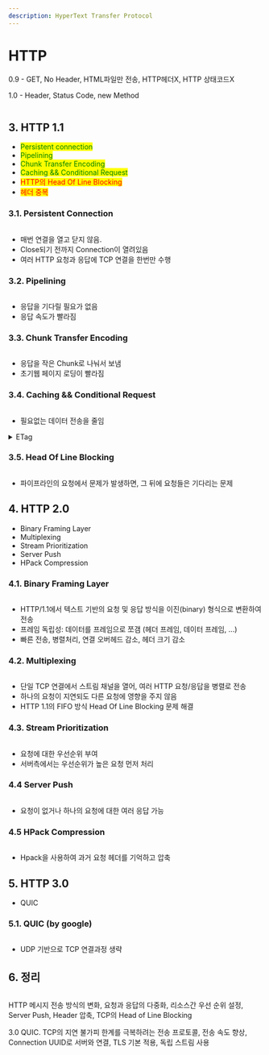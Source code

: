 ```yaml
---
description: HyperText Transfer Protocol
---
```


# HTTP

0.9 - GET, No Header, HTML파일만 전송, HTTP헤더X, HTTP 상태코드X

1.0 - Header, Status Code, new Method

<figure><img src="../.gitbook/assets/image (262).png" alt=""><figcaption></figcaption></figure>

## 3. HTTP 1.1

* <mark style="color:green;">Persistent connection</mark>
* <mark style="color:green;">Pipelining</mark>
* <mark style="color:green;">Chunk Transfer Encoding</mark>
* <mark style="color:green;">Caching && Conditional Request</mark>
* <mark style="color:red;">HTTP의 Head Of Line Blocking</mark>
* <mark style="color:red;">헤더 중복</mark>

### 3.1. Persistent Connection

<figure><img src="../.gitbook/assets/image (263).png" alt=""><figcaption></figcaption></figure>

* 매번 연결을 열고 닫지 않음.
* Close되기 전까지 Connection이 열려있음
* 여러 HTTP 요청과 응답에 TCP 연결을 한번만 수행

### 3.2. Pipelining

<figure><img src="../.gitbook/assets/image (264).png" alt=""><figcaption></figcaption></figure>

* 응답을 기다릴 필요가 없음
* 응답 속도가 빨라짐

### 3.3. Chunk Transfer Encoding

<figure><img src="../.gitbook/assets/image (266).png" alt=""><figcaption></figcaption></figure>

* 응답을 작은 Chunk로 나눠서 보냄
* 초기웹 페이지 로딩이  빨라짐

### 3.4. Caching && Conditional Request

<figure><img src="../.gitbook/assets/image (267).png" alt=""><figcaption></figcaption></figure>

* 필요없는 데이터 전송을 줄임

<details>

<summary>ETag</summary>

* ETag는 서버가 특정 리소스의 버전을 나타내기 위해 생성하는 해시 값 또는 고유 식별자

Server: 리소스 제공시 ETag 포함

```vbnet
HTTP/1.1 200 OK
ETag: "12345abcd"
```

**Client: 캐싱된 ETag로 조건부 요청**\
클라이언트는 서버로 리소스를 재요청할 때, 이전에 받은 ETag 값을 요청 헤더에 포함시켜 전송.

```mathematica
If-None-Match: "12345abcd"
```

**Server: 변경되지 않음**

```mathematica
HTTP/1.1 304 Not Modified
```

클라이언트는 기존에 캐싱된 리소스를 사용합니다.

**Server: 변경됨**

```vbnet
HTTP/1.1 200 OK
ETag: "67890efgh"
```

새로운 리소스 데이터를 제공하며 ETag를 업데이트합니다.



</details>

### 3.5. Head Of Line Blocking

<figure><img src="../.gitbook/assets/image (268).png" alt=""><figcaption></figcaption></figure>

* 파이프라인의 요청에서 문제가 발생하면, 그 뒤에 요청들은 기다리는 문제

## 4. HTTP 2.0

* Binary Framing Layer
* Multiplexing
* Stream Prioritization
* Server Push
* HPack Compression

### 4.1. Binary Framing Layer

<figure><img src="../.gitbook/assets/image (269).png" alt=""><figcaption></figcaption></figure>

* HTTP/1.1에서 텍스트 기반의 요청 및 응답 방식을 이진(binary) 형식으로 변환하여 전송
* 프레임 독립성: 데이터를 프레임으로 쪼갬 (헤더 프레임, 데이터 프레임, ...)
* 빠른 전송, 병렬처리, 연결 오버헤드 감소, 헤더 크기 감소

### 4.2. Multiplexing

<figure><img src="../.gitbook/assets/image (270).png" alt=""><figcaption></figcaption></figure>

* 단일 TCP 연결에서 스트림 채널을 열어, 여러 HTTP 요청/응답을 병렬로 전송
* 하나의 요청이 지연되도 다른 요청에 영향을 주지 않음
* HTTP 1.1의 FIFO 방식 Head Of Line Blocking 문제 해결

### 4.3. Stream Prioritization

<figure><img src="../.gitbook/assets/image (271).png" alt=""><figcaption></figcaption></figure>

* 요청에 대한 우선순위 부여
* 서버측에서는 우선순위가 높은 요청 먼저 처리

### 4.4 Server Push

<figure><img src="../.gitbook/assets/image (272).png" alt=""><figcaption></figcaption></figure>

* 요청이 없거나 하나의 요청에 대한 여러 응답 가능

### 4.5 HPack Compression

<figure><img src="../.gitbook/assets/image (274).png" alt=""><figcaption></figcaption></figure>

* Hpack을 사용하여 과거 요청 헤더를 기억하고 압축



## 5. HTTP 3.0

* QUIC

### 5.1. QUIC (by google)

<figure><img src="../.gitbook/assets/image (276).png" alt=""><figcaption></figcaption></figure>

* UDP 기반으로 TCP 연결과정 생략



## 6. 정리

<figure><img src="../.gitbook/assets/image (277).png" alt=""><figcaption></figcaption></figure>

HTTP 메시지 전송 방식의 변화, 요청과 응답의 다중화, 리소스간 우선 순위 설정, Server Push, Header 압축,  TCP의 Head of Line Blocking

3.0 QUIC. TCP의 지연 불가피 한계를 극복하려는 전송 프로토콜, 전송 속도 향상, Connection UUID로 서버와 연결, TLS 기본 적용, 독립 스트림 사용



